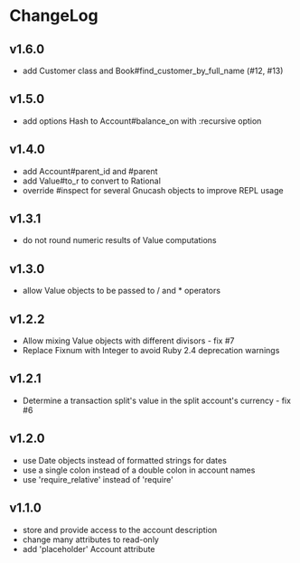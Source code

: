 # ChangeLog

## v1.6.0

- add Customer class and Book#find_customer_by_full_name (#12, #13)

## v1.5.0

- add options Hash to Account#balance_on with :recursive option

## v1.4.0

- add Account#parent_id and #parent
- add Value#to_r to convert to Rational
- override #inspect for several Gnucash objects to improve REPL usage

## v1.3.1

- do not round numeric results of Value computations

## v1.3.0

- allow Value objects to be passed to / and * operators

## v1.2.2

- Allow mixing Value objects with different divisors - fix #7
- Replace Fixnum with Integer to avoid Ruby 2.4 deprecation warnings

## v1.2.1

- Determine a transaction split's value in the split account's currency - fix #6

## v1.2.0

- use Date objects instead of formatted strings for dates
- use a single colon instead of a double colon in account names
- use 'require_relative' instead of 'require'

## v1.1.0

- store and provide access to the account description
- change many attributes to read-only
- add 'placeholder' Account attribute
